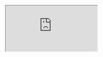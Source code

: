 <html>
  <body><iframe src="https://www.y3y8.net/en/y3/papa-039-s-cupcakeria" title="Y3 Papa's Cupcakeria Game"><b>Papa's Cupcakeria</b></a><br /><object classid="clsid:D27CDB6E-AE6D-11cf-96B8-444553540000" codebase="https://download.macromedia.com/pub/shockwave/cabs/flash/swflash.cab#version=7,0,19,0" width=" 400" height=" 300"><param name="movie" value="http://www.y3games.name/medias/media-29/ht83com-papa-039-s-cupcakeria.swf" /><param name="quality" value="high" /><embed src="http://www.y3games.name/medias/media-29/ht83com-papa-039-s-cupcakeria.swf" quality="high" pluginspage="http://www.macromedia.com/shockwave/download/index.cgi?P1_Prod_Version=ShockwaveFlash" width="700" height=" 600" menu="0">
</iframe>
  </body>
</html>
